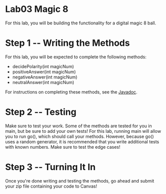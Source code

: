 # Lab03 Magic 8
For this lab, you will be building the functionality for a digital magic 8 ball.
# Step 1 -- Writing the Methods
For this lab, you will be expected to complete the following methods:
- decidePolarity(int magicNum)
- positiveAnswer(int magicNum)
- negativeAnswer(int magicNum)
- neutralAnswer(int magicNum)

For instructions on completing these methods, see the [Javadoc](https://csu-compsci-cs163-4.github.io/Lab03Magic8/).

# Step 2 -- Testing
Make sure to test your work. Some of the methods are tested for you in main, but be sure to add your own tests!
For this lab, running main will allow you to run go(), which should call your methods. However, because go() uses a random generator, it is recommended that you write additional tests with known numbers. Make sure to test the edge cases!

# Step 3 -- Turning It In
Once you're done writing and testing the methods, go ahead and submit your zip file containing your code to Canvas!
